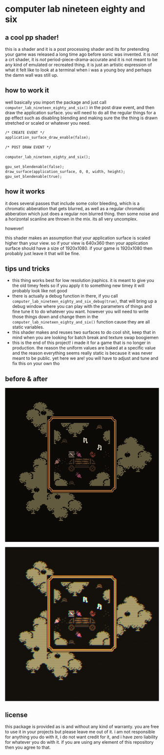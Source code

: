 # computer lab nineteen eighty and six

## a cool pp shader!
this is a shader and it is a post processing shader and its for pretending your game was released a long time ago before sonic was invented. it is _not_ a crt shader, it is _not_ period-piece-drama-accurate and it is not meant to be any kind of emulated or recreated thing. it is just an artistic expression of what it felt like to look at a terminal when i was a young boy and perhaps the damn wall was still up.

## how to work it
well basically you import the package and just call `computer_lab_nineteen_eighty_and_six()` in the post draw event, and then draw the application surface. you will need to do all the regular things for a pp effect such as disabling blending and making sure the the thing is drawn stretched or scaled or whatever you need.

```gml
/* CREATE EVENT */
application_surface_draw_enable(false);

/* POST DRAW EVENT */

computer_lab_nineteen_eighty_and_six();

gpu_set_blendenable(false);
draw_surface(application_surface, 0, 0, width, height);
gpu_set_blendenable(true);
```

## how it works
it does several passes that include some color bleeding, which is a chromatic abberation that gets blurred, as well as a regular chromatic abberation which just does a regular non blurred thing. then some noise and a horizontal scanline are thrown in the mix. its all very uncomplex.

however!

this shader makes an assumption that your application surface is scaled higher than your view. so if your view is 640x360 then your application surface should have a size of 1920x1080. if your game is 1920x1080 then probably just leave it that will be fine.

## tips und tricks
- this thing works best for low resolution jraphics. it is meant to give you the old timey feels so if you apply it to something new timey it will probably look like not good
- there is actually a debug function in there, if you call `computer_lab_nineteen_eighty_and_six_debug(true)`, that will bring up a debug window where you can play with the parameters of things and fine tune it to do whatever you want. however you will need to write those things down and change them in the `computer_lab_nineteen_eighty_and_six()` function cause they are all static variables.
- this shader makes and reuses two surfaces to do cool shit, keep that in mind when you are looking for batch break and texture swap boogiemen
- this is the end of this project! i made it for a game that is no longer in production. the reason the uniform values are baked at a specific value and the reason everything seems really static is because it was never meant to be public. yet here we are! you will have to adjust and tune and fix this on your own tho

## before & after
![shows a cool picture before the filter](https://github.com/attic-stuff/computer-lab-nineteen-eighty-and-six/blob/master/without.png)
  
  ![shows a cool picture after the filter](https://github.com/attic-stuff/computer-lab-nineteen-eighty-and-six/blob/master/with.png)

  ## license
  this package is provided as is and without any kind of warranty. you are free to use it in your projects but please leave me out of it. i am not responsible for anything you do with it, i do not want credit for it, and i have zero liability for whatever you do with it. if you are using any element of this repository then you agree to that.

